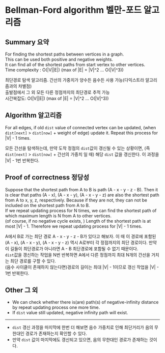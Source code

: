 # Bellman-Ford algorithm 벨만-포드 알고리즘

## Summary 요약
For finding the shortest paths between vertices in a graph.  
This can be used both positive and negative weights.  
It can find all of the shortest paths from start vertex to other vertices.  
Time complexity : O(|V||E|) (max of |E| = |V|^2 ... O(|V|^3))  


최단경로 탐색 알고리즘. 간선의 가중치가 양수든 음수든 사용 가능(다익스트라 알고리즘과의 차별점)  
출발점에서 그 외 모든 다른 정점까지의 최단경로 추적 가능  
시간복잡도: O(|V||E|) (max of |E| = |V|^2 ... O(|V|^3))  


## Algorithm 알고리즘
For all edges, if old <code>dist</code> value of connected vertex can be updated, (when <code>dist[next]</code> > <code>dist[now]</code> + weight of edge) update it. Repeat this process for |V| - 1 times.  


모든 간선을 탐색하는데, 만약 도착 정점의 <code>dist</code>값이 갱신될 수 있는 상황이면, (즉 <code>dist[next]</code> > <code>dist[now]</code> + 간선의 가중치 일 때) 해당 <code>dist</code> 값을 갱신한다. 이 과정을 |V| - 1번 반복한다.  


## Proof of correctness 정당성
Suppose that the shortest path from A to B is path (A - x - y - z - B). Then it is clear that paths (A - x), (A - x - y), (A - x - y - z) are also the shortest path from A to x, y, z, respectively. Because if they are not, they can not be included on the shortest path from A to B.  
If we repeat updating process for N times, we can find the shortest path of which maximum length is N from A to other vertices.  
(of course, if no negative cycle exists, ) Length of the shortest path is at most |V| - 1. Therefore we repeat updating process for |V| - 1 times.  


A에서 B로 가는 최단 경로 A - x - y - z - B가 있다고 해보자. 이 때 이 경로에 포함된 (A - x), (A - x - y), (A - x - y - z) 역시 A로부터 각 정점까지의 최단 경로이다. 만약 이 길들이 최단경로가 아니라면 A - B 최단경로에 포함될 수 없기 때문이다.  
<code>dist</code>값을 갱신하는 작업을 N번 반복하면 A에서 다른 정점까지 최대 N개의 간선을 거치는 최단 경로를 구할 수 있다.  
(음수 사이클이 존재하지 않는다면)경로의 길이는 최대 |V| - 1이므로 갱신 작업을 |V| - 1번 반복한다.  


## Other 그 외
+ We can check whether there is(are) path(s) of negative-infinity distance by repeat updating process one more time.  
+ If <code>dist</code> value still updated, negative infinity path will exist.  

---

+ <code>dist</code> 갱신 과정을 마지막에 한번 더 해보면 음수 가중치로 인해 최단거리가 음의 무한대인 경로가 존재하는지 확인할 수 있다.  
+ 만약 <code>dist</code> 값이 마지막에도 갱신되고 있으면, 음의 무한대인 경로가 존재하는 것이다.  
